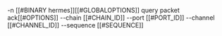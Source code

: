 -n [[#BINARY hermes]][[#GLOBALOPTIONS]] query packet ack[[#OPTIONS]] --chain [[#CHAIN_ID]] --port [[#PORT_ID]] --channel [[#CHANNEL_ID]] --sequence [[#SEQUENCE]]
